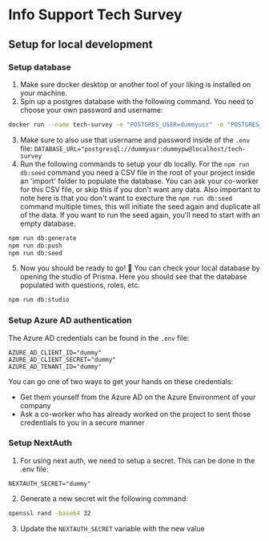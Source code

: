 # Info Support Tech Survey

## Setup for local development

### Setup database

1. Make sure docker desktop or another tool of your liking is installed on your machine.
2. Spin up a postgres database with the following command. You need to choose your own password and username:
```bash
docker run --name tech-survey -e "POSTGRES_USER=dummyusr" -e "POSTGRES_PASSWORD=dummypw" -e "POSTGRES_DB=tech-survey" -d -p 5432:5432 docker.io/postgres
```
3. Make sure to also use that username and password inside of the `.env` file:
`DATABASE_URL="postgresql://dummyusr:dummypw@localhost/tech-survey`
4. Run the following commands to setup your db locally. For the `npm run db:seed` command you need a CSV file in the root of your project inside an 'import' folder to populate the database. You can ask your co-worker for this CSV file, or skip this if you don't want any data. Also important to note here is that you don't want to execture the `npm run db:seed` command multiple times, this will initiate the seed again and duplicate all of the data. If you want to run the seed again, you'll need to start with an empty database.
```bash
npm run db:generate
npm run db:push
npm run db:seed
```
5. Now you should be ready to go! 🎉 You can check your local database by opening the studio of Prisma. Here you should see that the database populated with questions, roles, etc.
```bash
npm run db:studio
```

### Setup Azure AD authentication

The Azure AD credentials can be found in the `.env` file:
```
AZURE_AD_CLIENT_ID="dummy"
AZURE_AD_CLIENT_SECRET="dummy"
AZURE_AD_TENANT_ID="dummy"
```

You can go one of two ways to get your hands on these credentials:
- Get them yourself from the Azure AD on the Azure Environment of your company
- Ask a co-worker who has already worked on the project to sent those credentials to you in a secure manner

### Setup NextAuth

1. For using next auth, we need to setup a secret. This can be done in the .env file:
```
NEXTAUTH_SECRET="dummy"
```
2. Generate a new secret wit the following command:
```bash
openssl rand -base64 32
```
3. Update the `NEXTAUTH_SECRET` variable with the new value
